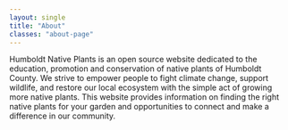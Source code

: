 ```yaml
---
layout: single 
title: "About"
classes: "about-page"
---
```

Humboldt Native Plants is an open source website dedicated to the education, promotion and conservation of native plants of Humboldt County. We strive to empower people to fight climate change, support wildlife, and restore our local ecosystem with the simple act of growing more native plants. This website provides information on finding the right native plants for your garden and opportunities to connect and make a difference in our community.
